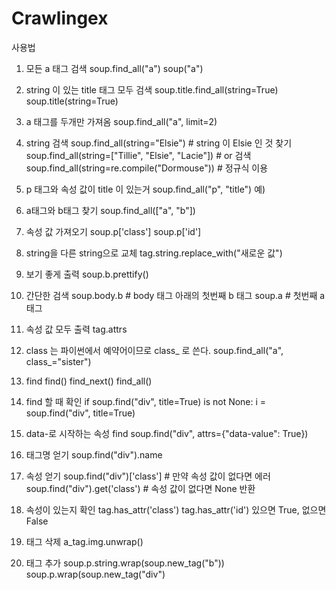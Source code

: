 # Crawlingex
사용법
1. 모든 a 태그 검색
soup.find_all("a")
soup("a")

2. string 이 있는 title 태그 모두 검색
soup.title.find_all(string=True)
soup.title(string=True)

3. a 태그를 두개만 가져옴
soup.find_all("a", limit=2)

4. string 검색
soup.find_all(string="Elsie") # string 이 Elsie 인 것 찾기
soup.find_all(string=["Tillie", "Elsie", "Lacie"]) # or 검색
soup.find_all(string=re.compile("Dormouse")) # 정규식 이용

5. p 태그와 속성 값이 title 이 있는거
soup.find_all("p", "title")
예) <p class="title"></p>

6. a태그와 b태그 찾기
soup.find_all(["a", "b"])

7. 속성 값 가져오기
soup.p['class']
soup.p['id']

8. string을 다른 string으로 교체
tag.string.replace_with("새로운 값")

9. 보기 좋게 출력
soup.b.prettify()

10. 간단한 검색
soup.body.b # body 태그 아래의 첫번째 b 태그
soup.a # 첫번째 a 태그

11. 속성 값 모두 출력
tag.attrs

12. class 는 파이썬에서 예약어이므로 class_ 로 쓴다.
soup.find_all("a", class_="sister")

13. find
find()
find_next()
find_all()

14. find 할 때 확인
if soup.find("div", title=True) is not None:
i = soup.find("div", title=True)

15. data-로 시작하는 속성 find
soup.find("div", attrs={"data-value": True})

16. 태그명 얻기
soup.find("div").name

17. 속성 얻기
soup.find("div")['class'] # 만약 속성 값이 없다면 에러
soup.find("div").get('class') # 속성 값이 없다면 None 반환

18. 속성이 있는지 확인
tag.has_attr('class') 
tag.has_attr('id')
있으면 True, 없으면 False

19. 태그 삭제
a_tag.img.unwrap()

20. 태그 추가
soup.p.string.wrap(soup.new_tag("b"))
soup.p.wrap(soup.new_tag("div")

